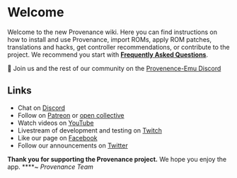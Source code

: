 # Welcome

Welcome to the new Provenance wiki. Here you can find instructions on how to install and use Provenance, import ROMs, apply ROM patches, translations and hacks, get controller recommendations, or contribute to the project. We recommend you start with [**Frequently Asked Questions**](faqs.md).

💬 Join us and the rest of our community on the [Provenence-Emu Discord](https://discord.gg/4TK7PU5)

## Links

* Chat on [Discord](https://discord.gg/4TK7PU5)
* Follow on [Patreon](https://www.patreon.com/provenance) or [open collective](https://opencollective.com/provenanceemu)
* Watch videos on [YouTube](https://www.patreon.com/provenance)
* Livestream of development and testing on [Twitch](https://www.twitch.tv/provenance_emu)
* Like our page on [Facebook](https://www.facebook.com/provenance.emu)
* Follow our announcements on [Twitter](https://twitter.com/provenanceapp)

**Thank you for supporting the Provenance project.** We hope you enjoy the app.
****~ _Provenance Team_
